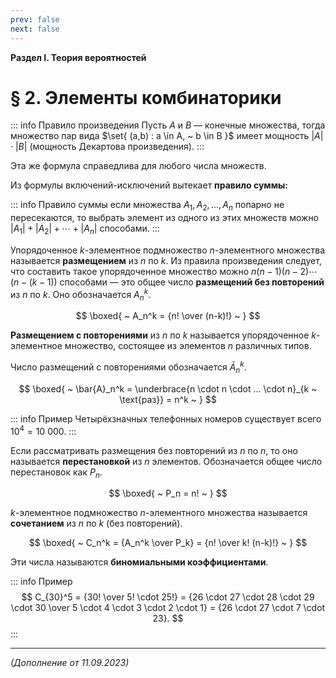 ```yaml
---
prev: false
next: false
---
```


**Раздел I. Теория вероятностей**

# § 2. Элементы комбинаторики

::: info Правило произведения
Пусть $A$ и $B$ — конечные множества, тогда множество пар вида $\set{ (a,b) : a \in A, ~ b \in B }$ имеет мощность $|A| \cdot |B|$ (мощность Декартова произведения).
:::

Эта же формула справедлива для любого числа множеств.

Из формулы включений-исключений вытекает **правило суммы:**

::: info Правило суммы
если множества $A_1, A_2, ..., A_n$ попарно не пересекаются, то выбрать элемент из одного из этих множеств можно $|A_1| + |A_2| + \cdots + |A_n|$ способами.
:::

Упорядоченное $k$-элементное подмножество $n$-элементного множества называется **размещением** из $n$ по $k$. Из правила произведения следует, что составить такое упорядоченное множество можно $n (n-1)(n-2) \cdots (n-(k-1))$ способами — это общее число **размещений без повторений** из $n$ по $k$. Оно обозначается $A_n^k$.

$$
\boxed{ ~ A_n^k = {n! \over (n-k)!} ~ }
$$

**Размещением с повторениями** из $n$ по $k$ называется упорядоченное $k$-элементное множество, состоящее из элементов $n$ различных типов.

Число размещений с повторениями обозначается $\bar{A}_n^k$.

$$
\boxed{ ~ \bar{A}_n^k = \underbrace{n \cdot n \cdot ... \cdot n}_{k ~ \text{раз}} = n^k ~ }
$$

::: info Пример
Четырёхзначных телефонных номеров существует всего $10^4 = 10 ~ 000$.
:::

Если рассматривать размещения без повторений из $n$ по $n$, то оно называется **перестановкой** из $n$ элементов. Обозначается общее число перестановок как $P_n$.

$$
\boxed{ ~ P_n = n! ~ }
$$

$k$-элементное подмножество $n$-элементного множества называется **сочетанием** из $n$ по $k$ (без повторений).

$$
\boxed{ ~ C_n^k = {A_n^k \over P_k} = {n! \over k! (n-k)!} ~ }
$$

Эти числа называются **биномиальными коэффициентами**.

::: info Пример
$$
C_{30}^5
= {30! \over 5! \cdot 25!}
= {26 \cdot 27 \cdot 28 \cdot 29 \cdot 30 \over 5 \cdot 4 \cdot 3 \cdot 2 \cdot 1}
= {26 \cdot 27 \cdot 7 \cdot 23}.
$$
:::

---

*(Дополнение от 11.09.2023)*

